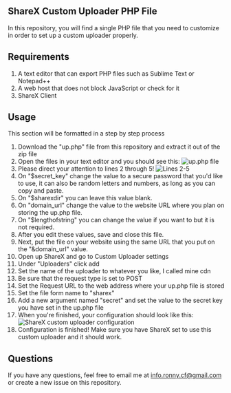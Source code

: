 ## ShareX Custom Uploader PHP File
In this repository, you will find a single PHP file that you need to customize in order to set up a custom uploader properly.

## Requirements
 1. A text editor that can export PHP files such as Sublime Text or Notepad++
 2. A web host that does not block JavaScript or check for it
 3. ShareX Client

## Usage
This section will be formatted in a step by step process

 1. Download the "up.php" file from this repository and extract it out of the zip file
 2. Open the files in your text editor and you should see this: ![up.php file](https://www.jessicasworld.cf/cdn/f2qn89kl.png)
3. Please direct your attention to lines 2 through 5!
![Lines 2-5](https://www.jessicasworld.cf/cdn/spudyedd.png)
4. On "$secret_key" change the value to a secure password that you'd like to use, it can also be random letters and numbers, as long as you can copy and paste.
5. On "$sharexdir" you can leave this value blank.
6. On "domain_url" change the value to the website URL where you plan on storing the up.php file.
7. On "$lengthofstring" you can change the value if you want to but it is not required.
8. After you edit these values, save and close this file.
9. Next, put the file on your website using the same URL that you put on the "&domain_url" value.
10. Open up ShareX and go to Custom Uploader settings
11. Under "Uploaders" click add
12. Set the name of the uploader to whatever you like, I called mine cdn
13. Be sure that the request type is set to POST
14. Set the Request URL to the web address where your up.php file is stored
15. Set the file form name to "sharex"
16. Add a new argument named "secret" and set the value to the secret key you have set in the up.php file
17. When you're finished, your configuration should look like this:
![ShareX custom uploader configuration](https://www.jessicasworld.cf/cdn/7cdc1258.png)
18. Configuration is finished! Make sure you have ShareX set to use this custom uploader and it should work. 

## Questions
If you have any questions, feel free to email me at info.ronny.cf@gmail.com or create a new issue on this repository.
